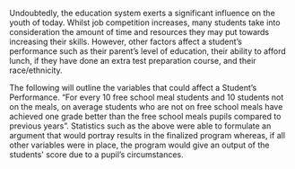 Undoubtedly, the education system exerts a significant influence on the youth of today. Whilst job competition increases, many students take into consideration the amount of time and resources they may put towards increasing their skills. However, other factors affect a student’s performance such as their parent’s level of education, their ability to afford lunch, if they have done an extra test preparation course, and their race/ethnicity.

The following will outline the variables that could affect a Student’s Performance. “For every 10 free school meal students and 10 students not on the meals, on average students who are not on free school meals have achieved one grade better than the free school meals pupils compared to previous years”. Statistics such as the above were able to formulate an argument that would portray results in the finalized program whereas, if all other variables were in place, the program would give an output of the students' score due to a pupil’s circumstances.
